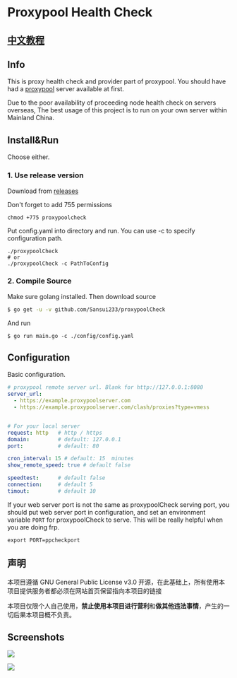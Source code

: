 # Proxypool Health Check
## [中文教程](zh_CN_README.md)

## Info

This is proxy health check and provider part of proxypool. You should have had a
[proxypool](https://github.com/sansui233/proxypool) server available at first.

Due to the poor availability of proceeding node health check on servers overseas, The best usage of this project is to run on your own server within Mainland China.

## Install&Run

Choose either.

### 1. Use release version

Download from [releases](https://github.com/Sansui233/proxypoolCheck/releases)

Don't forget to add 755 permissions

```
chmod +775 proxypoolcheck
```

Put config.yaml into directory and run. You can use -c to specify configuration path.

```shell
./proxypoolCheck
# or
./proxypoolCheck -c PathToConfig
```

### 2. Compile Source

Make sure golang installed. Then download source
```sh
$ go get -u -v github.com/Sansui233/proxypoolCheck
```

And run
```shell script
$ go run main.go -c ./config/config.yaml
```

## Configuration

Basic configuration.

```yaml
# proxypool remote server url. Blank for http://127.0.0.1:8080
server_url:
  - https://example.proxypoolserver.com
  - https://example.proxypoolserver.com/clash/proxies?type=vmess


# For your local server
request: http   # http / https
domain:         # default: 127.0.0.1
port:           # default: 80

cron_interval: 15 # default: 15  minutes
show_remote_speed: true # default false

speedtest:      # default false
connection:     # default 5
timout:         # default 10
```

If your web server port is not the same as proxypoolCheck serving port, you should put web server port in configuration, and set an environment variable `PORT` for proxypoolCheck to serve. This will be really helpful when you are doing frp.

```
export PORT=ppcheckport
```

## 声明

本项目遵循 GNU General Public License v3.0 开源，在此基础上，所有使用本项目提供服务者都必须在网站首页保留指向本项目的链接

本项目仅限个人自己使用，**禁止使用本项目进行营利**和**做其他违法事情**，产生的一切后果本项目概不负责。

## Screenshots

![](doc/1.png)

![](doc/2.png)
